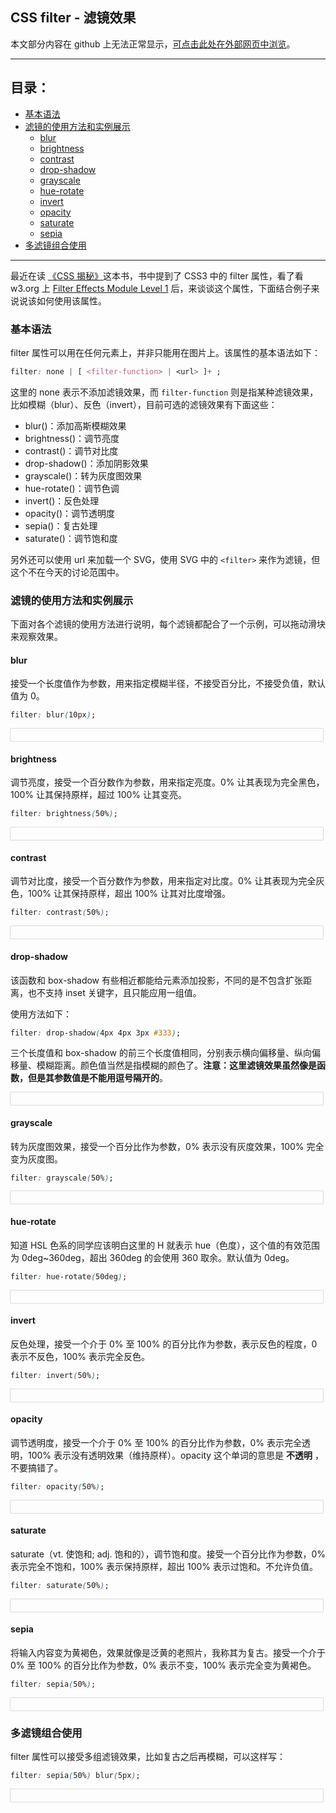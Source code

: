 ## CSS filter - 滤镜效果

本文部分内容在 github 上无法正常显示，[可点击此处在外部网页中浏览](https://wy-ei.github.io/md/view/?url=https://raw.githubusercontent.com/wy-ei/notebook/master/web/CSS滤镜效果.md)。

---

## 目录：

- [基本语法](#基本语法)
- [滤镜的使用方法和实例展示](#滤镜的使用方法和实例展示)
  - [blur](#blur)
  - [brightness](#brightness)
  - [contrast](#contrast)
  - [drop-shadow](#drop-shadow)
  - [grayscale](#grayscale)
  - [hue-rotate](#hue-rotate)
  - [invert](#invert)
  - [opacity](#opacity)
  - [saturate](#saturate)
  - [sepia](#sepia)
- [多滤镜组合使用](#多滤镜组合使用)

---



<style>
.filter-rect {
    box-sizing: border-box;
    width: 100%;
    max-width: 500px;
    padding: 10px 20px;
    box-shadow: 0 0 1px #333;
}
input[type=range]{
    margin: 15px 0;
    width: 100%;
    max-width: 500px;
    position: relative;
    margin-bottom: 30px;
}
input[type=range]::after{
    content: attr(alt);
    display: block;
    color: #000;
    font-size: 16px;
    position: absolute;
    top: 20px;
    left: 0;
}
</style>



最近在读 [《CSS 揭秘》](https://book.douban.com/subject/26745943/)这本书，书中提到了 CSS3 中的 filter 属性，看了看 w3.org 上 [Filter Effects Module Level 1](https://www.w3.org/TR/filter-effects/#FilterProperty) 后，来谈谈这个属性，下面结合例子来说说该如何使用该属性。

### 基本语法

filter 属性可以用在任何元素上，并非只能用在图片上。该属性的基本语法如下：

```css
filter: none | [ <filter-function> | <url> ]+ ;
```

这里的 none 表示不添加滤镜效果，而 `filter-function` 则是指某种滤镜效果，比如模糊（blur）、反色（invert），目前可选的滤镜效果有下面这些：

- blur()：添加高斯模糊效果
- brightness()：调节亮度
- contrast()：调节对比度
- drop-shadow()：添加阴影效果
- grayscale()：转为灰度图效果
- hue-rotate()：调节色调
- invert()：反色处理
- opacity()：调节透明度
- sepia()：复古处理
- saturate()：调节饱和度

另外还可以使用 url 来加载一个 SVG，使用 SVG 中的 `<filter>` 来作为滤镜，但这个不在今天的讨论范围中。

### 滤镜的使用方法和实例展示

下面对各个滤镜的使用方法进行说明，每个滤镜都配合了一个示例，可以拖动滑块来观察效果。


#### blur

接受一个长度值作为参数，用来指定模糊半径，不接受百分比，不接受负值，默认值为 0。

```css
filter: blur(10px);
```

<div class="filter-rect" data-func="blur(%dpx)" data-min="0" data-max="50" data-step="1" data-value="10"></div>


#### brightness

调节亮度，接受一个百分数作为参数，用来指定亮度。0% 让其表现为完全黑色，100% 让其保持原样，超过 100% 让其变亮。

```css
filter: brightness(50%);
```

<div class="filter-rect" data-func="brightness(%d%)" data-min="0" data-max="200" data-step="1" data-value="50"></div>


#### contrast

调节对比度，接受一个百分数作为参数，用来指定对比度。0% 让其表现为完全灰色，100% 让其保持原样，超出 100% 让其对比度增强。

```css
filter: contrast(50%);
```

<div class="filter-rect" data-func="contrast(%d%)" data-min="0" data-max="200" data-step="1" data-value="50"></div>


#### drop-shadow

该函数和 box-shadow 有些相近都能给元素添加投影，不同的是不包含扩张距离，也不支持 inset 关键字，且只能应用一组值。

使用方法如下：

```css
filter: drop-shadow(4px 4px 3px #333);
```

三个长度值和 box-shadow 的前三个长度值相同，分别表示横向偏移量、纵向偏移量、模糊距离。颜色值当然是指模糊的颜色了。**注意：这里滤镜效果虽然像是函数，但是其参数值是不能用逗号隔开的**。

<div class="filter-rect" data-func="drop-shadow(4px 4px %dpx #333)" data-min="0" data-max="30" data-step="1" data-value="3"></div>

#### grayscale

转为灰度图效果，接受一个百分比作为参数，0% 表示没有灰度效果，100% 完全变为灰度图。

```css
filter: grayscale(50%);
```

<div class="filter-rect" data-func="grayscale(%d%)" data-min="0" data-max="100" data-step="1" data-value="50"></div>

#### hue-rotate

知道 HSL 色系的同学应该明白这里的 H 就表示 hue（色度），这个值的有效范围为 0deg~360deg，超出 360deg 的会使用 360 取余。默认值为 0deg。

```css
filter: hue-rotate(50deg);
```

<div class="filter-rect" data-func="hue-rotate(%ddeg)" data-min="0" data-max="360" data-step="1" data-value="50"></div>

#### invert

反色处理，接受一个介于 0% 至 100% 的百分比作为参数，表示反色的程度，0 表示不反色，100% 表示完全反色。

```css
filter: invert(50%);
```

<div class="filter-rect" data-func="invert(%d%)" data-min="0" data-max="100" data-step="1" data-value="50"></div>

#### opacity

调节透明度，接受一个介于 0% 至 100% 的百分比作为参数，0% 表示完全透明，100% 表示没有透明效果（维持原样）。opacity 这个单词的意思是 **不透明** ，不要搞错了。

```css
filter: opacity(50%);
```

<div class="filter-rect" data-func="opacity(%d%)" data-min="0" data-max="100" data-step="1" data-value="50"></div>

#### saturate

saturate（vt. 使饱和; adj. 饱和的），调节饱和度。接受一个百分比作为参数，0% 表示完全不饱和，100% 表示保持原样，超出 100% 表示过饱和。不允许负值。

```css
filter: saturate(50%);
```

<div class="filter-rect" data-func="saturate(%d%)" data-min="0" data-max="300" data-step="1" data-value="50"></div>

#### sepia

将输入内容变为黄褐色，效果就像是泛黄的老照片，我称其为复古。接受一个介于 0% 至 100% 的百分比作为参数，0% 表示不变，100% 表示完全变为黄褐色。

```css
filter: sepia(50%);
```

<div class="filter-rect" data-func="sepia(%d%)" data-min="0" data-max="100" data-step="1" data-value="50"></div>


### 多滤镜组合使用

filter 属性可以接受多组滤镜效果，比如复古之后再模糊，可以这样写：

```css
filter: sepia(50%) blur(5px);
```

<div class="filter-rect" data-func="sepia(%d%) blur(5px)" data-min="0" data-max="100" data-step="1" data-value="50"></div>

<script>
(function(){
    var rects = [].slice.call(document.querySelectorAll('.filter-rect'), 0);
    rects.forEach(function(rect) {
        var func = rect.dataset.func,
            min = rect.dataset.min,
            max = rect.dataset.max,
            step = rect.dataset.step;
        var img = document.createElement('img');
        img.src = 'https://raw.githubusercontent.com/wy-ei/notebook/master/images/16-9-3/75491219.jpg';
        rect.appendChild(img);
        var input = document.createElement('input');
        input.type = 'range';
        input.min = min;
        input.max = max;
        input.step = step;
        var value = func.replace('%d', input.value);
        input.alt = 'filter: ' + value;
        img.onload = function(){
            img.style.filter = img.style.webkitFilter = value;
        }
        input.onchange = function(event) {
            var value = func.replace('%d', input.value);
            input.alt = 'filter: ' + value + ';';
            img.style.filter = img.style.webkitFilter = value;
        };
        rect.appendChild(input);
    });
})();
</script>
